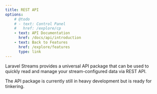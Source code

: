 ```yaml
---
title: REST API
options:
    # @todo
    # - text: Control Panel
    #   href: /explore/cp
    - text: API Documentation
      href: /docs/api/introduction
    - text: Back to Features
      href: /explore/features
      type: link
---
```

Laravel Streams provides a universal API package that can be used to quickly read and manage your stream-configured data via REST API.

The API package is currently still in heavy development but is ready for tinkering.
